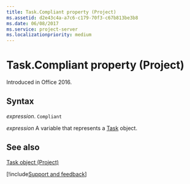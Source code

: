 ```yaml
---
title: Task.Compliant property (Project)
ms.assetid: d2e43c4a-a7c6-c179-70f3-c67b813be3b8
ms.date: 06/08/2017
ms.service: project-server
ms.localizationpriority: medium
---
```



# Task.Compliant property (Project)

 Introduced in Office 2016.


## Syntax

_expression_. `Compliant`

_expression_ A variable that represents a [Task](./Project.Task.md) object.


## See also


[Task object (Project)](Project.Task.md)

[!include[Support and feedback](~/includes/feedback-boilerplate.md)]
